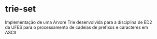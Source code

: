 # trie-set
Implementação de uma Árvore Trie desenvolvida para a disciplina de ED2 da UFES para o processamento de cadeias de prefixos e caracteres em ASCII
